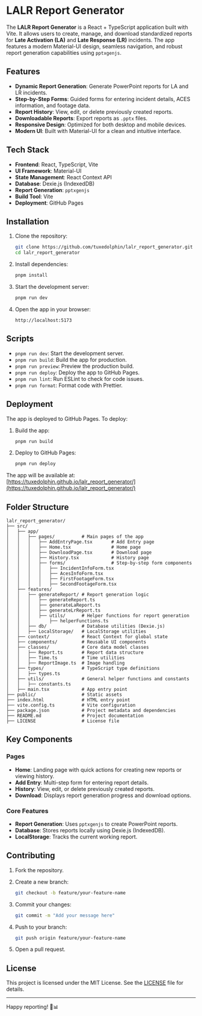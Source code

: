 # LALR Report Generator

The **LALR Report Generator** is a React + TypeScript application built with Vite. It allows users to create, manage, and download standardized reports for **Late Activation (LA)** and **Late Response (LR)** incidents. The app features a modern Material-UI design, seamless navigation, and robust report generation capabilities using `pptxgenjs`.

## Features

- **Dynamic Report Generation**: Generate PowerPoint reports for LA and LR incidents.
- **Step-by-Step Forms**: Guided forms for entering incident details, ACES information, and footage data.
- **Report History**: View, edit, or delete previously created reports.
- **Downloadable Reports**: Export reports as `.pptx` files.
- **Responsive Design**: Optimized for both desktop and mobile devices.
- **Modern UI**: Built with Material-UI for a clean and intuitive interface.

## Tech Stack

- **Frontend**: React, TypeScript, Vite
- **UI Framework**: Material-UI
- **State Management**: React Context API
- **Database**: Dexie.js (IndexedDB)
- **Report Generation**: `pptxgenjs`
- **Build Tool**: Vite
- **Deployment**: GitHub Pages

## Installation

1. Clone the repository:

   ```bash
   git clone https://github.com/tuxedolphin/lalr_report_generator.git
   cd lalr_report_generator
   ```

2. Install dependencies:

   ```bash
   pnpm install
   ```

3. Start the development server:

   ```bash
   pnpm run dev
   ```

4. Open the app in your browser:

   ```plaintext
   http://localhost:5173
   ```

## Scripts

- `pnpm run dev`: Start the development server.
- `pnpm run build`: Build the app for production.
- `pnpm run preview`: Preview the production build.
- `pnpm run deploy`: Deploy the app to GitHub Pages.
- `pnpm run lint`: Run ESLint to check for code issues.
- `pnpm run format`: Format code with Prettier.

## Deployment

The app is deployed to GitHub Pages. To deploy:

1. Build the app:

   ```bash
   pnpm run build
   ```

2. Deploy to GitHub Pages:

   ```bash
   pnpm run deploy
   ```

The app will be available at: [https://tuxedolphin.github.io/lalr_report_generator/](https://tuxedolphin.github.io/lalr_report_generator/)

## Folder Structure

```plaintext
lalr_report_generator/
├── src/
│   ├── app/
│   │   ├── pages/          # Main pages of the app
│   │   │   ├── AddEntryPage.tsx       # Add Entry page
│   │   │   ├── Home.tsx               # Home page
│   │   │   ├── DownloadPage.tsx       # Download page
│   │   │   ├── History.tsx            # History page
│   │   │   ├── forms/                 # Step-by-step form components
│   │   │   │   ├── IncidentInfoForm.tsx
│   │   │   │   ├── AcesInfoForm.tsx
│   │   │   │   ├── FirstFootageForm.tsx
│   │   │   │   ├── SecondFootageForm.tsx
│   ├── features/
│   │   ├── generateReport/ # Report generation logic
│   │   │   ├── generateReport.ts
│   │   │   ├── generateLaReport.ts
│   │   │   ├── generateLrReport.ts
│   │   │   ├── utils/      # Helper functions for report generation
│   │   │       ├── helperFunctions.ts
│   │   ├── db/             # Database utilities (Dexie.js)
│   │   ├── LocalStorage/   # LocalStorage utilities
│   ├── context/            # React Context for global state
│   ├── components/         # Reusable UI components
│   ├── classes/            # Core data model classes
│   │   ├── Report.ts       # Report data structure
│   │   ├── Time.ts         # Time utilities
│   │   ├── ReportImage.ts  # Image handling
│   ├── types/              # TypeScript type definitions
│   │   ├── types.ts
│   ├── utils/              # General helper functions and constants
│   │   ├── constants.ts
│   ├── main.tsx            # App entry point
├── public/                 # Static assets
├── index.html              # HTML entry point
├── vite.config.ts          # Vite configuration
├── package.json            # Project metadata and dependencies
├── README.md               # Project documentation
├── LICENSE                 # License file
```

## Key Components

### Pages

- **Home**: Landing page with quick actions for creating new reports or viewing history.
- **Add Entry**: Multi-step form for entering report details.
- **History**: View, edit, or delete previously created reports.
- **Download**: Displays report generation progress and download options.

### Core Features

- **Report Generation**: Uses `pptxgenjs` to create PowerPoint reports.
- **Database**: Stores reports locally using Dexie.js (IndexedDB).
- **LocalStorage**: Tracks the current working report.

## Contributing

1. Fork the repository.
2. Create a new branch:

   ```bash
   git checkout -b feature/your-feature-name
   ```

3. Commit your changes:

   ```bash
   git commit -m "Add your message here"
   ```

4. Push to your branch:

   ```bash
   git push origin feature/your-feature-name
   ```

5. Open a pull request.

## License

This project is licensed under the MIT License. See the [LICENSE](LICENSE.txt) file for details.

---

Happy reporting! 🚒📊
